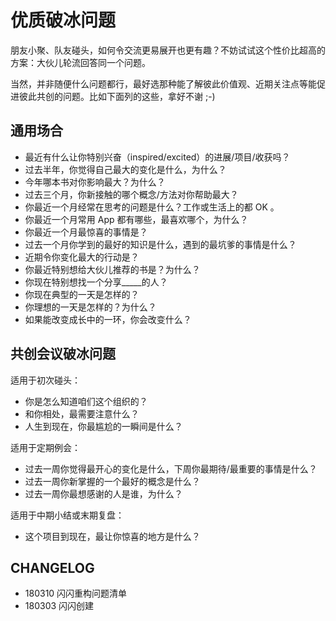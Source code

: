 # 优质破冰问题

朋友小聚、队友碰头，如何令交流更易展开也更有趣？不妨试试这个性价比超高的方案：大伙儿轮流回答同一个问题。

当然，并非随便什么问题都行，最好选那种能了解彼此价值观、近期关注点等能促进彼此共创的问题。比如下面列的这些，拿好不谢 ;-)

## 通用场合

- 最近有什么让你特别兴奋（inspired/excited）的进展/项目/收获吗？
- 过去半年，你觉得自己最大的变化是什么，为什么？
- 今年哪本书对你影响最大？为什么？
- 过去三个月，你新接触的哪个概念/方法对你帮助最大？
- 你最近一个月经常在思考的问题是什么？工作或生活上的都 OK 。
- 你最近一个月常用 App 都有哪些，最喜欢哪个，为什么？
- 你最近一个月最惊喜的事情是？
- 过去一个月你学到的最好的知识是什么，遇到的最坑爹的事情是什么？
- 近期令你变化最大的行动是？
- 你最近特别想给大伙儿推荐的书是？为什么？
- 你现在特别想找一个分享_____的人？
- 你现在典型的一天是怎样的？
- 你理想的一天是怎样的？为什么？
- 如果能改变成长中的一环，你会改变什么？

## 共创会议破冰问题

适用于初次碰头：

- 你是怎么知道咱们这个组织的？
- 和你相处，最需要注意什么？
- 人生到现在，你最尴尬的一瞬间是什么？

适用于定期例会：

- 过去一周你觉得最开心的变化是什么，下周你最期待/最重要的事情是什么？
- 过去一周你新掌握的一个最好的概念是什么？
- 过去一周你最想感谢的人是谁，为什么？

适用于中期小结或末期复盘：


- 这个项目到现在，最让你惊喜的地方是什么？






## CHANGELOG 

- 180310 闪闪重构问题清单
- 180303 闪闪创建

